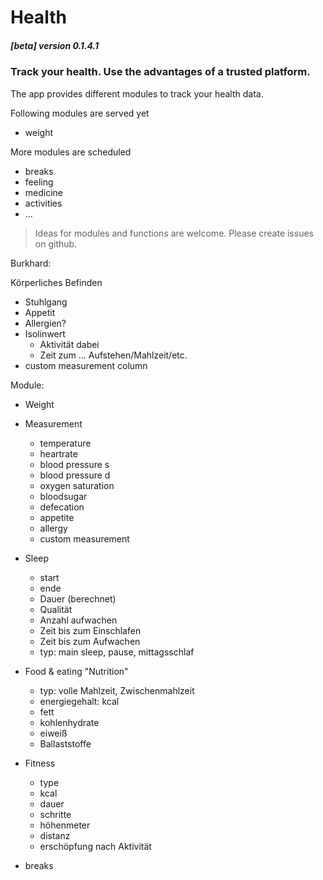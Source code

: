 # Health
##### [beta] version 0.1.4.1
### Track your health. Use the advantages of a trusted platform.

The app provides different modules to track your  health data.

Following modules are served yet
- weight

More modules are scheduled
- breaks
- feeling
- medicine
- activities
- ...

>Ideas for modules and functions are welcome. Please create issues on github.


Burkhard:

Körperliches Befinden
- Stuhlgang
- Appetit
- Allergien?
- Isolinwert
	- Aktivität dabei
	- Zeit zum ... Aufstehen/Mahlzeit/etc.
- custom measurement column


Module:
- Weight
- Measurement
	- temperature
	- heartrate
	- blood pressure s
	- blood pressure d
	- oxygen saturation
	- bloodsugar
	- defecation
	- appetite
	- allergy
	- custom measurement

- Sleep
  	- start
  	- ende
  	- Dauer (berechnet)
  	- Qualität
	- Anzahl aufwachen
	- Zeit bis zum Einschlafen
	- Zeit bis zum Aufwachen
	- typ: main sleep, pause, mittagsschlaf

- Food & eating "Nutrition"
	- typ: volle Mahlzeit, Zwischenmahlzeit
  	- energiegehalt: kcal
	- fett
	- kohlenhydrate
  	- eiweiß
	- Ballaststoffe
- Fitness
  	- type
	- kcal
	- dauer
	- schritte
	- höhenmeter
	- distanz
	- erschöpfung nach Aktivität
- breaks
